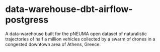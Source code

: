 # data-warehouse-dbt-airflow-postgress
A data-warehouse built for the pNEUMA open dataset of naturalistic trajectories of half a million vehicles collected by a swarm of drones in a congested downtown area of Athens, Greece.
